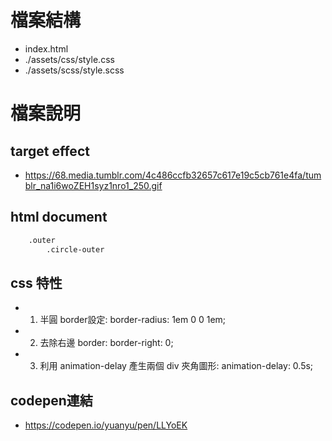 # 檔案結構
+   index.html
+   ./assets/css/style.css
+   ./assets/scss/style.scss

# 檔案說明
## target effect
+   <https://68.media.tumblr.com/4c486ccfb32657c617e19c5cb761e4fa/tumblr_na1i6woZEH1syz1nro1_250.gif>
## html document
```html
    .outer
        .circle-outer
```
## css 特性
+   1. 半圓 border設定: border-radius: 1em 0 0 1em;
+   2. 去除右邊 border:  border-right: 0;
+   3. 利用 animation-delay 產生兩個 div 夾角圖形: animation-delay: 0.5s;

## codepen連結
+   <https://codepen.io/yuanyu/pen/LLYoEK> 